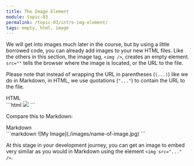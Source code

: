 ```yaml
---
title: The Image Element
module: topic-03
permalink: /topic-03/intro-img-element/
tags: empty, html, image
---
```


<div class="divider-heading"></div>

We will get into images much later in the course, but by using a little borrowed code, you can already add images to your new HTML files. Like the others in this section, the image tag, `<img />`, creates an empty element. `src=""` tells the browser where the image is located, or the URL to the file.

Please note that instead of wrapping the URL in parentheses (`(...)`) like we do in Markdown, in HTML, we use quotations (`"..."`) to contain the URL to the file.

<div id="code-heading">HTML</div>
```html
<img src="./images/name-of-image.jpg" />
```


Compare this to Markdown:


<div id="code-heading" style="margin-top: 0 !important;">Markdown</div>
```markdown
![My Image](./images/name-of-image.jpg)
```


At this stage in your development journey, you can get an image to embed very similar as you would in Markdown using the element `<img src="..." />`.


<div class="codepen-embed">
  <p data-height="400" data-theme-id="30567" data-slug-hash="MQbOdj" data-default-tab="html,result" data-user="Media-Ed-Online" data-pen-title="HTML Image Element Src Attribute" class="codepen"></p>
</div>
